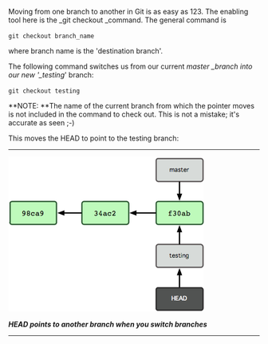 Moving from one branch to another in Git is as easy as 123. The enabling tool here is the \_git checkout \_command. The general command is

`git checkout branch_name`

where branch name is the 'destination branch'.

The following command switches us from our current _master \_branch into our new '\_testing_' branch:

`git checkout testing`

**NOTE: **The name of the current branch from which the pointer moves is not included in the command to check out. This is not a mistake; it's accurate as seen ;-\)

This moves the HEAD to point to the testing branch:

---

![](/assets/swicth.png)

           

_**HEAD points to another branch when you switch branches**_

---



